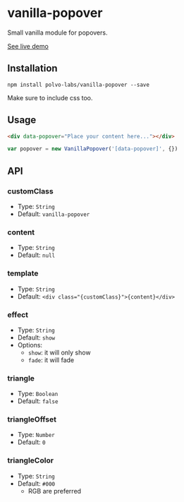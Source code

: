 # vanilla-popover

Small vanilla module for popovers.

[See live demo](https://polvo-labs.github.io/vanilla-popover/index.html)

## Installation

`npm install polvo-labs/vanilla-popover --save`

Make sure to include css too.

## Usage

```html
<div data-popover="Place your content here..."></div>
```

```js
var popover = new VanillaPopover('[data-popover]', {})
```

## API

### customClass

- Type: `String`
- Default: `vanilla-popover`

### content

- Type: `String`
- Default: `null`

### template

- Type: `String`
- Default: `<div class="{customClass}">{content}</div>`

### effect

- Type: `String`
- Default: `show`
- Options:
  - `show`: it will only show
  - `fade`: it will fade

### triangle

- Type: `Boolean`
- Default: `false`

### triangleOffset

- Type: `Number`
- Default: `0`

### triangleColor

- Type: `String`
- Default: `#000`
  - RGB are preferred
